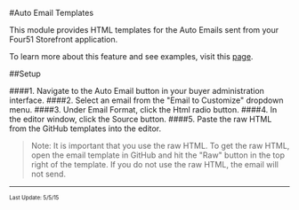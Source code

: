 #Auto Email Templates

This module provides HTML templates for the Auto Emails sent from your Four51 Storefront application.

To learn more about this feature and see examples, visit this [page](https://volition.four51ordercloud.com/store/product/AutoEmailTemplates).

##Setup

####1. Navigate to the Auto Email button in your buyer administration interface. 
####2. Select an email from the "Email to Customize" dropdown menu.
####3. Under Email Format, click the Html radio button.
####4. In the editor window, click the Source button. 
####5. Paste the raw HTML from the GitHub templates into the editor.

>Note: It is important that you use the raw HTML.  To get the raw HTML, open the email template in GitHub and hit the "Raw" button in the top right of the template. If you do not use the raw HTML, the email will not send. 


---
<sub><sup>Last Update: 5/5/15</sup></sub>
